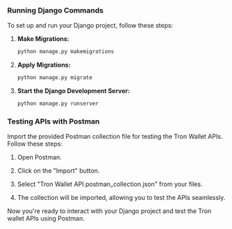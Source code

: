 ### Running Django Commands

To set up and run your Django project, follow these steps:

1. **Make Migrations:**
    ```bash
    python manage.py makemigrations
    ```

2. **Apply Migrations:**
    ```bash
    python manage.py migrate
    ```

3. **Start the Django Development Server:**
    ```bash
    python manage.py runserver
    ```

### Testing APIs with Postman

Import the provided Postman collection file for testing the Tron Wallet APIs. Follow these steps:

1. Open Postman.

2. Click on the "Import" button.

3. Select "Tron Wallet API.postman_collection.json" from your files.

4. The collection will be imported, allowing you to test the APIs seamlessly.

Now you're ready to interact with your Django project and test the Tron wallet APIs using Postman.
